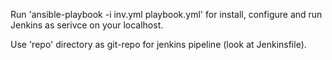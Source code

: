 Run 'ansible-playbook -i inv.yml playbook.yml' for install, configure and run Jenkins as serivce on your localhost.

Use 'repo' directory as git-repo for jenkins pipeline (look at Jenkinsfile).
